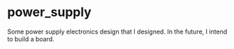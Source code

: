 # power_supply

Some power supply electronics design that I designed. In the future, I intend to build a board.

